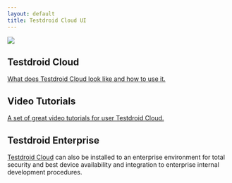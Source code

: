 ```yaml
---
layout: default
title: Testdroid Cloud UI
---
```


![]({{site.github.url}}/assets/logos/Testdroid_CLOUD_logo-HORIZONTAL_800px.png)

## Testdroid Cloud

[What does Testdroid Cloud look like and how to use it.](testdroid-cloud/)

## Video Tutorials

[A set of great video tutorials for user Testdroid Cloud.](video-tutorials/)

## Testdroid Enterprise

[Testdroid Cloud](enterprise-cloud/) can also be installed to an enterprise environment for
total security and best device availability and integration to
enterprise internal development procedures.


<!---
### Release Notes

[Latest release notes.](release-notes/)


### Subscriptions

[Creating sub accounts to you Testdroid account.](subscriptions/)
-->